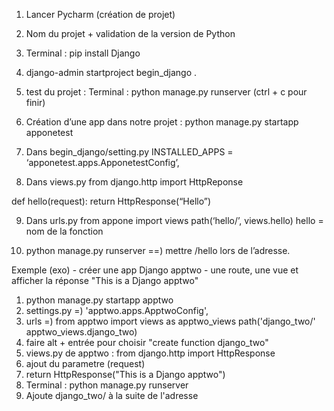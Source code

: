 1) Lancer Pycharm (création de projet)
2) Nom du projet + validation de la version de Python

3) Terminal : pip install Django
4) django-admin startproject begin_django . 

5) test du projet : Terminal : python manage.py runserver (ctrl + c pour finir)

6) Création d’une app dans notre projet : python manage.py startapp apponetest

7) Dans begin_django/setting.py
INSTALLED_APPS = ‘apponetest.apps.ApponetestConfig’,

8) Dans views.py
from django.http import HttpReponse

def hello(request):
	return HttpResponse(“Hello”)

9) Dans urls.py
from appone import views
path(‘hello/’, views.hello)      hello = nom de la fonction

10) python manage.py runserver ==) mettre /hello lors de l’adresse.

Exemple (exo)
    - créer une app Django apptwo 
    - une route, une vue et afficher la réponse "This is a Django apptwo"
    
1) python manage.py startapp apptwo
2) settings.py =) 'apptwo.apps.ApptwoConfig',
3) urls =) from apptwo import views as apptwo_views
           path('django_two/' apptwo_views.django_two)
4) faire alt + entrée pour choisir "create function django_two"
5) views.py de apptwo : from django.http import HttpResponse
6) ajout du parametre (request)
7) return HttpResponse("This is a Django apptwo")
8) Terminal : python manage.py runserver
9) Ajoute django_two/ à la suite de l'adresse

